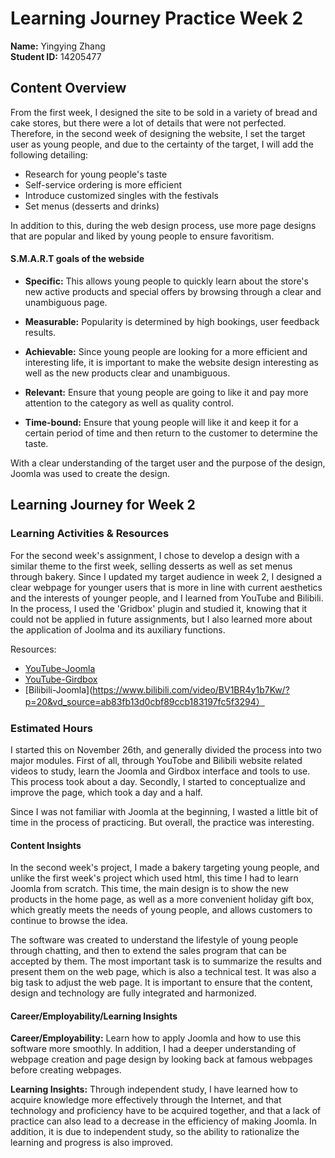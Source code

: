 # Learning Journey Practice Week 2
**Name:** Yingying Zhang  
**Student ID:** 14205477

## Content Overview
From the first week, I designed the site to be sold in a variety of bread and cake stores, but there were a lot of details that were not perfected. Therefore, in the second week of designing the website, I set the target user as young people, and due to the certainty of the target, I will add the following detailing:
- Research for young people's taste
- Self-service ordering is more efficient
- Introduce customized singles with the festivals
- Set menus (desserts and drinks)

In addition to this, during the web design process, use more page designs that are popular and liked by young people to ensure favoritism.

#### S.M.A.R.T goals of the webside
- **Specific:** This allows young people to quickly learn about the store's new active products and special offers by browsing through a clear and unambiguous page.

- **Measurable:** Popularity is determined by high bookings, user feedback results.

- **Achievable:** Since young people are looking for a more efficient and interesting life, it is important to make the website design interesting as well as the new products clear and unambiguous.

- **Relevant:** Ensure that young people are going to like it and pay more attention to the category as well as quality control.

- **Time-bound:** Ensure that young people will like it and keep it for a certain period of time and then return to the customer to determine the taste.

With a clear understanding of the target user and the purpose of the design, Joomla was used to create the design.

## Learning Journey for Week 2
### Learning Activities & Resources
For the second week's assignment, I chose to develop a design with a similar theme to the first week, selling desserts as well as set menus through bakery. Since I updated my target audience in week 2, I designed a clear webpage for younger users that is more in line with current aesthetics and the interests of younger people, and I learned from YouTube and Bilibili. In the process, I used the 'Gridbox' plugin and studied it, knowing that it could not be applied in future assignments, but I also learned more about the application of Joolma and its auxiliary functions.

 Resources:
  - [YouTube-Joomla](https://www.youtube.com/watch?v=9qfzWGpFyfY&list=PLCxCi7K8musaNBepi-Pdj9Ij9nSwfM8J1&index=5)
  - [YouTube-Girdbox](https://www.youtube.com/watch?v=r1o_dZb8qGI&list=PL0ICd6nDbkfbXOIEC4bBCK_iT3tRXb-AR)
  - [Bilibili-Joomla](https://www.bilibili.com/video/BV1BR4y1b7Kw/?p=20&vd_source=ab83fb13d0cbf89ccb183197fc5f3294）

### Estimated Hours 
I started this on November 26th, and generally divided the process into two major modules. First of all, through YouTobe and Bilibili website related videos to study, learn the Joomla and Girdbox interface and tools to use. This process took about a day. Secondly, I started to conceptualize and improve the page, which took a day and a half.

Since I was not familiar with Joomla at the beginning, I wasted a little bit of time in the process of practicing. But overall, the practice was interesting.

#### Content Insights
In the second week's project, I made a bakery targeting young people, and unlike the first week's project which used html, this time I had to learn Joomla from scratch. This time, the main design is to show the new products in the home page, as well as a more convenient holiday gift box, which greatly meets the needs of young people, and allows customers to continue to browse the idea.

The software was created to understand the lifestyle of young people through chatting, and then to extend the sales program that can be accepted by them. The most important task is to summarize the results and present them on the web page, which is also a technical test. It was also a big task to adjust the web page. It is important to ensure that the content, design and technology are fully integrated and harmonized.


#### Career/Employability/Learning Insights
**Career/Employability:** Learn how to apply Joomla and how to use this software more smoothly. In addition, I had a deeper understanding of webpage creation and page design by looking back at famous webpages before creating webpages.

**Learning Insights:** Through independent study, I have learned how to acquire knowledge more effectively through the Internet, and that technology and proficiency have to be acquired together, and that a lack of practice can also lead to a decrease in the efficiency of making Joomla. In addition, it is due to independent study, so the ability to rationalize the learning and progress is also improved.

